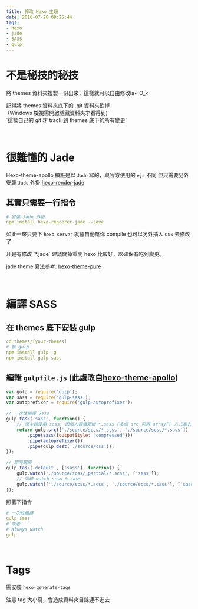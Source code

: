 ```yaml
---
title: 修改 Hexo 主題
date: 2016-07-28 09:25:44
tags:
- hexo
- jade
- SASS
- gulp
---
```


# 不是秘技的秘技
將 themes 資料夾複製一份出來，這樣就可以自由修改la~ O_<

<div class="tip">
<div>記得將 themes 資料夾底下的 .git 資料夾砍掉</div>
<div>`(Windows 檢視需開啟隱藏資料夾才看得到)`</div>
`這樣自己的 git 才 track 到 themes 底下的所有變更`
</div>

<!-- more -->

&nbsp;

# 很難懂的 Jade
Hexo-theme-apollo 模版是以 `Jade` 寫的，與官方使用的 `ejs` 不同
但只需要另外安裝 `Jade` 外掛 [hexo-render-jade](https://github.com/hexojs/hexo-renderer-jade)

## 其實只需要一行指令
``` yml
# 安裝 Jade 外掛
npm install hexo-renderer-jade --save
```
如此一來只要下 `hexo server` 就會自動幫你 compile
也可以另外插入 css 去修改了

<div class="tip">
	凡是有修改 `*.jade` 建議關掉重開 hexo 比較好，以確保有吃到變更。
</div>

jade theme 寫法參考: [hexo-theme-pure](https://github.com/saintwinkle/hexo-theme-pure)

&nbsp;

# 編譯 SASS

## 在 themes 底下安裝 gulp

``` yml
cd themes/[your-themes]
# 裝 gulp
npm install gulp -g
npm install gulp-sass
```

## 編輯 `gulpfile.js` (此處改自[hexo-theme-apollo](https://github.com/pinggod/hexo-theme-apollo/blob/master/gulpfile.js))
``` js
var gulp = require('gulp');
var sass = require('gulp-sass');
var autoprefixer = require('gulp-autoprefixer');

// 一次性編譯 Sass
gulp.task('sass', function() {
    // 原主題使用 scss, 因個人習慣新增 *.sass (多個 src 可用 array[] 方式塞入)
    return gulp.src(['./source/scss/*.scss', './source/scss/*.sass'])
        .pipe(sass({outputStyle: 'compressed'}))
        .pipe(autoprefixer())
        .pipe(gulp.dest('./source/css'));
});

// 即時編譯
gulp.task('default', ['sass'], function() {
    gulp.watch('./source/scss/_partial/*.scss', ['sass']);
    // 同時 watch scss & sass
    gulp.watch(['./source/scss/*.scss', './source/scss/*.sass'], ['sass']);
});
```

照著下指令
``` yml
# 一次性編譯
gulp sass
# 或者
# always watch
gulp
```

&nbsp;

# Tags

需安裝 `hexo-generate-tags`

<div class="tip">
	注意 tag 大小寫，會造成資料夾目錄連不進去
</div>